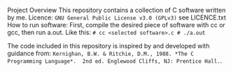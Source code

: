 Project Overview
    This repository contains a collection of C software written by me.
Licence:
    `GNU General Public License v3.0 (GPLv3)` see LICENCE.txt
How to run software:
    First, compile the desired piece of software with cc or gcc, then run a.out.
    Like this:
        `# cc <selected software>.c
        # ./a.out`

The code included in this repository is inspired by and developed with guidance from:
    `Kernighan, B.W. & Ritchie, D.M., 1988. *The C Programming Language*. 
    2nd ed. Englewood Cliffs, NJ: Prentice Hall.`.

